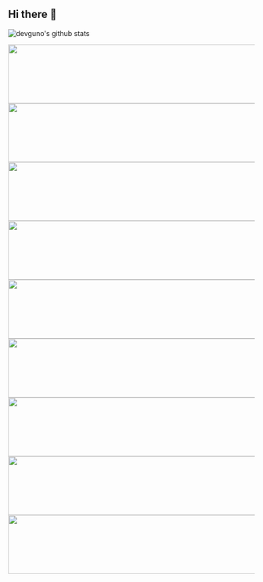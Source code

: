 ## Hi there 👋

<!--
**devguno/devguno** is a ✨ _special_ ✨ repository because its `README.md` (this file) appears on your GitHub profile.


Here are some ideas to get you started:

- 🔭 I’m currently working on ...
- 🌱 I’m currently learning ...
- 👯 I’m looking to collaborate on ...
- 🤔 I’m looking for help with ...
- 💬 Ask me about ...
- 📫 How to reach me: ...
- 😄 Pronouns: ...
- ⚡ Fun fact: ...
-->

<!-- 새로운 pet 얻기 -> API 호출, 링크 -->
<!-- https://render.gitanimals.org/users/devguno -->

![devguno's github stats](https://github-readme-stats.vercel.app/api?username=devguno&show_icons=true&theme=tokyonight&hide_rank=true&hide=issues)



<!-- SLOTH_KING Level 7 -->
<a href="https://github.com/devxb/gitanimals">
  <img src="https://render.gitanimals.org/lines/devguno?pet-id=639371653282403096" width="1000" height="120"/>
</a>

<!-- SLOTH_KING Level 11 -->
<a href="https://github.com/devxb/gitanimals">
  <img src="https://render.gitanimals.org/lines/devguno?pet-id=639371653282403097" width="1000" height="120"/>
</a>

<!-- MOLE Level 8 -->
<a href="https://github.com/devxb/gitanimals">
  <img src="https://render.gitanimals.org/lines/devguno?pet-id=639371653282403098" width="1000" height="120"/>
</a>

<!-- SLOTH Level 5 -->
<a href="https://github.com/devxb/gitanimals">
  <img src="https://render.gitanimals.org/lines/devguno?pet-id=639371653282403099" width="1000" height="120"/>
</a>

<!-- GOOSE Level 11 -->
<a href="https://github.com/devxb/gitanimals">
  <img src="https://render.gitanimals.org/lines/devguno?pet-id=639371653282403100" width="1000" height="120"/>
</a>

<!-- SLIME_GREEN Level 8 -->
<a href="https://github.com/devxb/gitanimals">
  <img src="https://render.gitanimals.org/lines/devguno?pet-id=639371653282403101" width="1000" height="120"/>
</a>

<!-- PENGUIN Level 2 -->
<a href="https://github.com/devxb/gitanimals">
  <img src="https://render.gitanimals.org/lines/devguno?pet-id=639371653282403102" width="1000" height="120"/>
</a>

<!-- GOOSE Level 3 -->
<a href="https://github.com/devxb/gitanimals">
  <img src="https://render.gitanimals.org/lines/devguno?pet-id=651631142837142686" width="1000" height="120"/>
</a>

<!-- RABBIT Level 0 -->
<a href="https://github.com/devxb/gitanimals">
  <img src="https://render.gitanimals.org/lines/devguno?pet-id=657125334547289908" width="1000" height="120"/>
</a>
